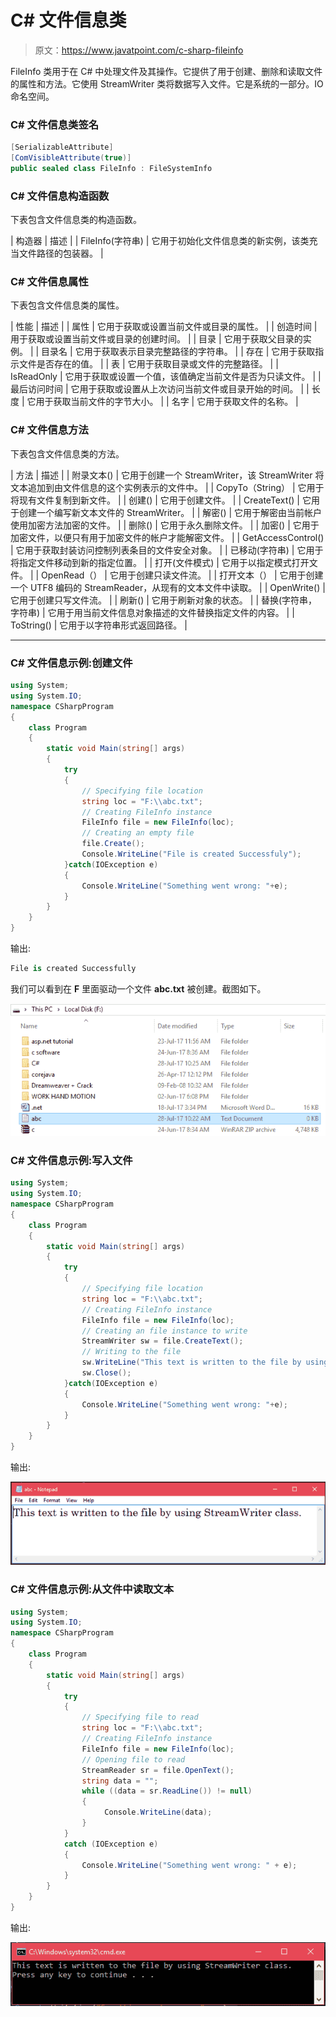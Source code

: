 # C# 文件信息类

> 原文：<https://www.javatpoint.com/c-sharp-fileinfo>

FileInfo 类用于在 C# 中处理文件及其操作。它提供了用于创建、删除和读取文件的属性和方法。它使用 StreamWriter 类将数据写入文件。它是系统的一部分。IO 命名空间。

### C# 文件信息类签名

```cs
[SerializableAttribute]
[ComVisibleAttribute(true)]
public sealed class FileInfo : FileSystemInfo

```

### C# 文件信息构造函数

下表包含文件信息类的构造函数。

| 构造器 | 描述 |
| FileInfo(字符串) | 它用于初始化文件信息类的新实例，该类充当文件路径的包装器。 |

### C# 文件信息属性

下表包含文件信息类的属性。

| 性能 | 描述 |
| 属性 | 它用于获取或设置当前文件或目录的属性。 |
| 创造时间 | 用于获取或设置当前文件或目录的创建时间。 |
| 目录 | 它用于获取父目录的实例。 |
| 目录名 | 它用于获取表示目录完整路径的字符串。 |
| 存在 | 它用于获取指示文件是否存在的值。 |
| 表 | 它用于获取目录或文件的完整路径。 |
| IsReadOnly | 它用于获取或设置一个值，该值确定当前文件是否为只读文件。 |
| 最后访问时间 | 它用于获取或设置从上次访问当前文件或目录开始的时间。 |
| 长度 | 它用于获取当前文件的字节大小。 |
| 名字 | 它用于获取文件的名称。 |

### C# 文件信息方法

下表包含文件信息类的方法。

| 方法 | 描述 |
| 附录文本() | 它用于创建一个 StreamWriter，该 StreamWriter 将文本追加到由文件信息的这个实例表示的文件中。 |
| CopyTo（String） | 它用于将现有文件复制到新文件。 |
| 创建() | 它用于创建文件。 |
| CreateText() | 它用于创建一个编写新文本文件的 StreamWriter。 |
| 解密() | 它用于解密由当前帐户使用加密方法加密的文件。 |
| 删除() | 它用于永久删除文件。 |
| 加密() | 它用于加密文件，以便只有用于加密文件的帐户才能解密文件。 |
| GetAccessControl() | 它用于获取封装访问控制列表条目的文件安全对象。 |
| 已移动(字符串) | 它用于将指定文件移动到新的指定位置。 |
| 打开(文件模式) | 它用于以指定模式打开文件。 |
| OpenRead（） | 它用于创建只读文件流。 |
| 打开文本（） | 它用于创建一个 UTF8 编码的 StreamReader，从现有的文本文件中读取。 |
| OpenWrite() | 它用于创建只写文件流。 |
| 刷新() | 它用于刷新对象的状态。 |
| 替换(字符串，字符串) | 它用于用当前文件信息对象描述的文件替换指定文件的内容。 |
| ToString() | 它用于以字符串形式返回路径。 |

* * *

### C# 文件信息示例:创建文件

```cs
using System;
using System.IO;
namespace CSharpProgram
{
    class Program
    {
        static void Main(string[] args)
        {
            try
            {
                // Specifying file location
                string loc = "F:\\abc.txt";
                // Creating FileInfo instance
                FileInfo file = new FileInfo(loc);
                // Creating an empty file
                file.Create();
                Console.WriteLine("File is created Successfuly");
            }catch(IOException e)
            {
                Console.WriteLine("Something went wrong: "+e);
            }
        }
    }
}

```

输出:

```cs
File is created Successfully

```

我们可以看到在 **F** 里面驱动一个文件 **abc.txt** 被创建。截图如下。

![CSharp File info 1](img/10e5f6af443c862f76d19659511a090c.png)

### C# 文件信息示例:写入文件

```cs
using System;
using System.IO;
namespace CSharpProgram
{
    class Program
    {
        static void Main(string[] args)
        {
            try
            {
                // Specifying file location
                string loc = "F:\\abc.txt";
                // Creating FileInfo instance
                FileInfo file = new FileInfo(loc);
                // Creating an file instance to write
                StreamWriter sw = file.CreateText();
                // Writing to the file
                sw.WriteLine("This text is written to the file by using StreamWriter class.");
                sw.Close();
            }catch(IOException e)
            {
                Console.WriteLine("Something went wrong: "+e);
            }
        }
    }
}

```

输出:

![CSharp File info 2](img/2d4293fae866f246493a02eb61bd7a08.png)

### C# 文件信息示例:从文件中读取文本

```cs
using System;
using System.IO;
namespace CSharpProgram
{
    class Program
    {
        static void Main(string[] args)
        {
            try
            {
                // Specifying file to read
                string loc = "F:\\abc.txt";
                // Creating FileInfo instance
                FileInfo file = new FileInfo(loc);
                // Opening file to read
                StreamReader sr = file.OpenText();
                string data = "";
                while ((data = sr.ReadLine()) != null)
                {
                     Console.WriteLine(data);
                }
            }
            catch (IOException e)
            {
                Console.WriteLine("Something went wrong: " + e);
            }
        }
    }
}

```

输出:

![CSharp File info 3](img/ff7c0d7b8f513b24c8448c1f951ff484.png)
